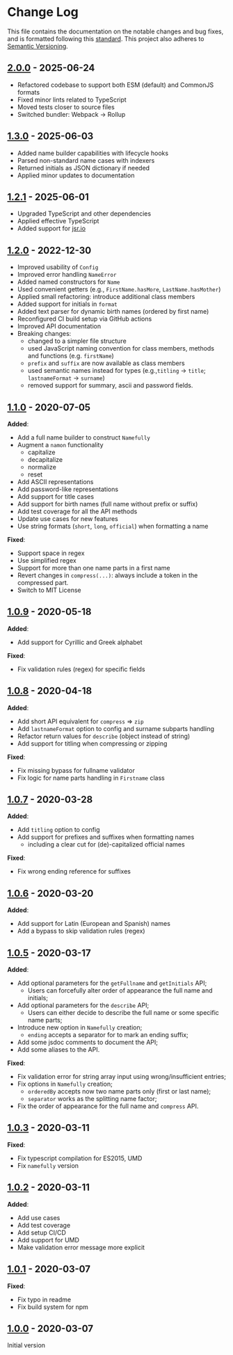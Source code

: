 # Change Log

This file contains the documentation on the notable changes and bug fixes, and
is formatted following this [standard](https://keepachangelog.com/en/1.0.0/).
This project also adheres to [Semantic Versioning](https://semver.org/).

## [2.0.0] - 2025-06-24

- Refactored codebase to support both ESM (default) and CommonJS formats
- Fixed minor lints related to TypeScript
- Moved tests closer to source files
- Switched bundler: Webpack -> Rollup

## [1.3.0] - 2025-06-03

- Added name builder capabilities with lifecycle hooks
- Parsed non-standard name cases with indexers
- Returned initials as JSON dictionary if needed
- Applied minor updates to documentation

## [1.2.1] - 2025-06-01

- Upgraded TypeScript and other dependencies
- Applied effective TypeScript
- Added support for [jsr.io](https://jsr.io/@ralflorent/namefully)

## [1.2.0] - 2022-12-30

- Improved usability of `Config`
- Improved error handling `NameError`
- Added named constructors for `Name`
- Used convenient getters (e.g., `FirstName.hasMore`, `LastName.hasMother`)
- Applied small refactoring: introduce additional class members
- Added support for initials in `format`
- Added text parser for dynamic birth names (ordered by first name)
- Reconfigured CI build setup via GitHub actions
- Improved API documentation
- Breaking changes:
  - changed to a simpler file structure
  - used JavaScript naming convention for class members, methods and functions (e.g. `firstName`)
  - `prefix` and `suffix` are now available as class members
  - used semantic names instead for types (e.g.,`titling` -> `title`; `lastnameFormat` -> `surname`)
  - removed support for summary, ascii and password fields.

## [1.1.0] - 2020-07-05

**Added**:

- Add a full name builder to construct `Namefully`
- Augment a `namon` functionality
  - capitalize
  - decapitalize
  - normalize
  - reset
- Add ASCII representations
- Add password-like representations
- Add support for title cases
- Add support for birth names (full name without prefix or suffix)
- Add test coverage for all the API methods
- Update use cases for new features
- Use string formats (`short`, `long`, `official`) when formatting a name

**Fixed**:

- Support space in regex
- Use simplified regex
- Support for more than one name parts in a first name
- Revert changes in `compress(...)`: always include a token in the compressed part.
- Switch to MIT License

## [1.0.9] - 2020-05-18

**Added**:

- Add support for Cyrillic and Greek alphabet

**Fixed**:

- Fix validation rules (regex) for specific fields

## [1.0.8] - 2020-04-18

**Added**:

- Add short API equivalent for `compress` => `zip`
- Add `lastnameFormat` option to config and surname subparts handling
- Refactor return values for `describe` (object instead of string)
- Add support for titling when compressing or zipping

**Fixed**:

- Fix missing bypass for fullname validator
- Fix logic for name parts handling in `Firstname` class

## [1.0.7] - 2020-03-28

**Added**:

- Add `titling` option to config
- Add support for prefixes and suffixes when formatting names
  - including a clear cut for (de)-capitalized official names

**Fixed**:

- Fix wrong ending reference for suffixes

## [1.0.6] - 2020-03-20

**Added**:

- Add support for Latin (European and Spanish) names
- Add a bypass to skip validation rules (regex)

## [1.0.5] - 2020-03-17

**Added**:

- Add optional parameters for the `getFullname` and `getInitials` API;
  - Users can forcefully alter order of appearance the full name and initials;
- Add optional parameters for the `describe` API;
  - Users can either decide to describe the full name or some specific name parts;
- Introduce new option in `Namefully` creation;
  - `ending` accepts a separator for to mark an ending suffix;
- Add some jsdoc comments to document the API;
- Add some aliases to the API.

**Fixed**:

- Fix validation error for string array input using wrong/insufficient entries;
- Fix options in `Namefully` creation;
  - `orderedBy` accepts now two name parts only (first or last name);
  - `separator` works as the splitting name factor;
- Fix the order of appearance for the full name and `compress` API.

## [1.0.3] - 2020-03-11

**Fixed**:

- Fix typescript compilation for ES2015, UMD
- Fix `namefully` version

## [1.0.2] - 2020-03-11

**Added**:

- Add use cases
- Add test coverage
- Add setup CI/CD
- Add support for UMD
- Make validation error message more explicit

## [1.0.1] - 2020-03-07

**Fixed**:

- Fix typo in readme
- Fix build system for npm

## [1.0.0] - 2020-03-07

Initial version

[2.0.0]: https://github.com/ralflorent/namefully/compare/v1.3.0...v2.0.0
[1.3.0]: https://github.com/ralflorent/namefully/compare/v1.2.1...v1.3.0
[1.2.1]: https://github.com/ralflorent/namefully/compare/v1.2.0...v1.2.1
[1.2.0]: https://github.com/ralflorent/namefully/compare/v1.1.0...v1.2.0
[1.1.0]: https://github.com/ralflorent/namefully/compare/v1.0.9...v1.1.0
[1.0.9]: https://github.com/ralflorent/namefully/compare/v1.0.8...v1.0.9
[1.0.8]: https://github.com/ralflorent/namefully/compare/v1.0.7...v1.0.8
[1.0.7]: https://github.com/ralflorent/namefully/compare/v1.0.6...v1.0.7
[1.0.6]: https://github.com/ralflorent/namefully/compare/v1.0.5...v1.0.6
[1.0.5]: https://github.com/ralflorent/namefully/compare/v1.0.3...v1.0.5
[1.0.3]: https://github.com/ralflorent/namefully/compare/v1.0.2...v1.0.3
[1.0.2]: https://github.com/ralflorent/namefully/compare/v1.0.1...v1.0.2
[1.0.1]: https://github.com/ralflorent/namefully/compare/v1.0.0...v1.0.1
[1.0.0]: https://github.com/ralflorent/namefully/releases/tag/v1.0.0
